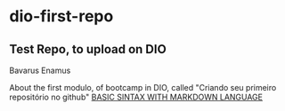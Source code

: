 # dio-first-repo

##  Test Repo, to upload on DIO
Bavarus Enamus

About the first modulo, of bootcamp in DIO, called "Criando seu primeiro repositório no github"
[BASIC SINTAX WITH MARKDOWN LANGUAGE](http://mellanor.com.br/)

